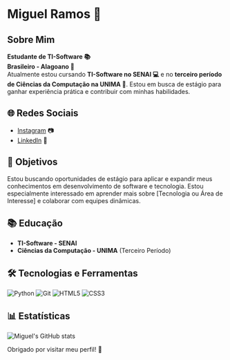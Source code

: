 # Miguel Ramos 👋

## Sobre Mim
**Estudante de TI-Software 📚**  
**Brasileiro - Alagoano 🚩**  
Atualmente estou cursando **TI-Software no SENAI 💻** e no **terceiro período de Ciências da Computação na UNIMA 🔗**. Estou em busca de estágio para ganhar experiência prática e contribuir com minhas habilidades.

## 🌐 Redes Sociais
- [Instagram](https://www.instagram.com/rammos_mi?igsh=NDNwOTcxb2pod3Y0&utm_source=qr) 📷
- [LinkedIn](https://www.linkedin.com/in/miguel-r-a24160274/) 💼

## 💼 Objetivos
Estou buscando oportunidades de estágio para aplicar e expandir meus conhecimentos em desenvolvimento de software e tecnologia. Estou especialmente interessado em aprender mais sobre [Tecnologia ou Área de Interesse] e colaborar com equipes dinâmicas.

## 📚 Educação
- **TI-Software - SENAI**  
- **Ciências da Computação - UNIMA** (Terceiro Período)

## 🛠️ Tecnologias e Ferramentas
![Python](https://img.shields.io/badge/Python-3776AB?style=flat&logo=python&logoColor=white)
![Git](https://img.shields.io/badge/Git-F05032?style=flat&logo=git&logoColor=white)
![HTML5](https://img.shields.io/badge/HTML5-F16529?style=flat&logo=html5&logoColor=white)
![CSS3](https://img.shields.io/badge/CSS3-2965F1?style=flat&logo=css3&logoColor=white)

## 📊 Estatísticas
![Miguel's GitHub stats](https://github-readme-stats.vercel.app/api?username=RaMMos7&show_icons=true&hide_title=true&hide=prs&count_private=true&include_all_commits=true&hide_rank=false&theme=radical)

Obrigado por visitar meu perfil! 🚀
